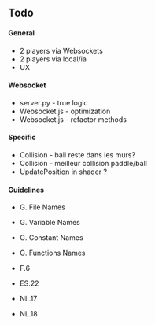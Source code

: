 ## Todo
#### General
* 2 players via Websockets
* 2 players via local/ia
* UX 

#### Websocket
- server.py - true logic
- Websocket.js - optimization
- Websocket.js - refactor methods

#### Specific
- Collision - ball reste dans les murs?
- Collision - meilleur collision paddle/ball
- UpdatePosition in shader ?

#### Guidelines
- G. File Names
- G. Variable Names
- G. Constant Names
- G. Functions Names

- F.6
- ES.22
- NL.17
- NL.18

